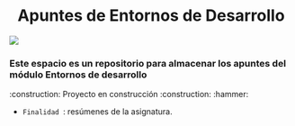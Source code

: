 <h1 align="center" color=blue> Apuntes de Entornos de Desarrollo </h1
![Image_1 Entornos de desarrollo](https://www.ekon.es/wp-content/uploads/2021/02/entornos-de-desarrollo-2.jpg)
                                                                                                                             
<p align="left">
   <img src="https://img.shields.io/badge/STATUS-EN%20DESAROLLO-green">
   </p>
<h3 Descrisción del proyecto:> Este espacio es un repositorio para almacenar los apuntes del módulo Entornos de desarrollo </h3
<h4 align="left">
:construction: Proyecto en construcción :construction:
</h4> :hammer: 

- `Finalidad `: resúmenes de la asignatura.
